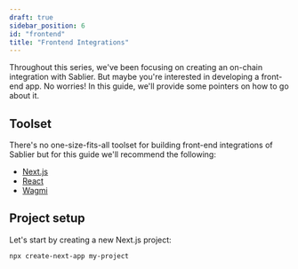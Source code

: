```yaml
---
draft: true
sidebar_position: 6
id: "frontend"
title: "Frontend Integrations"
---
```


Throughout this series, we've been focusing on creating an on-chain integration with Sablier. But maybe you're
interested in developing a front-end app. No worries! In this guide, we'll provide some pointers on how to go about it.

## Toolset

There's no one-size-fits-all toolset for building front-end integrations of Sablier but for this guide we'll recommend
the following:

- [Next.js](https://nextjs.org/)
- [React](https://reactjs.org/)
- [Wagmi](https://wagmi.sh/)

## Project setup

Let's start by creating a new Next.js project:

```sh
npx create-next-app my-project
```

